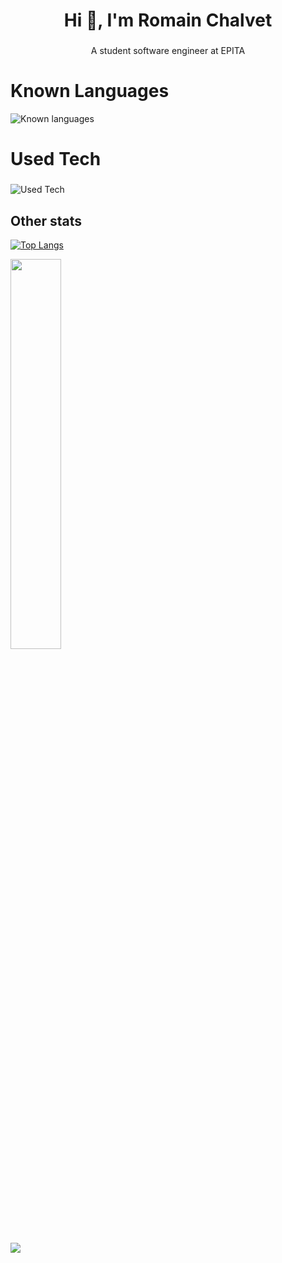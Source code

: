 <h1 align="center">Hi 👋, I'm Romain Chalvet</h1>

###

<p align="center">A student software engineer at EPITA</p>

###

<h1>Known Languages</h1>

![Known languages](https://skillicons.dev/icons?i=bash,c,cs,html,java,js,ocaml,py,swift&perline=10)

###

<h1>Used Tech</h1>

###

![Used Tech](https://skillicons.dev/icons?i=ae,au,ai,ps,pr,clion,pycharm,rider,arduino,blender,docker,emacs,git,github,gitlab,githubactions,godot,latex,matlab,octave,raspberrypi,regex,sketchup,arch,linux,ubuntu,windows,unity,unreal,visualstudio,vscode&perline=10)

## Other stats

[![Top Langs](https://github-readme-stats.vercel.app/api/top-langs/?username=lerouxdebangkok&theme=github_dark)](https://github.com/anuraghazra/github-readme-stats)
<p>
<img src=https://github-readme-stats.vercel.app/api?username=lerouxdebangkok&theme=github_dark&langs_count=10&layout=compact&show_icons=true width="40%">
</p>
<p>
<img src=https://github-readme-stats.vercel.app/api/wakatime?username=lerouxdebangkok&theme=github_dark&langs_count=20&layout=compact max-width="40%">
</p>
